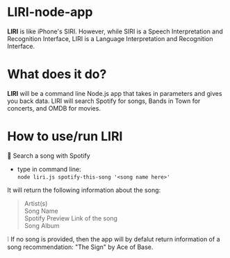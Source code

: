 # LIRI-node-app
**LIRI** is like iPhone's SIRI. However, while SIRI is a Speech Interpretation and Recognition Interface, LIRI is a Language Interpretation and Recognition Interface.

# What does it do?
**LIRI** will be a command line Node.js app that takes in parameters and gives you back data. LIRI will search Spotify for songs, Bands in Town for concerts, and OMDB for movies.

# How to use/run LIRI
:musical_score: Search a song with Spotify
- type in command line: <br>
`node liri.js spotify-this-song '<song name here>'`

It will return the following information about the song: <br>
> Artist(s) <br>
> Song Name <br>
> Spotify Preview Link of the song <br>
> Song Album <br>

:grey_exclamation: If no song is provided, then the app will by defalut return information of a song recommendation: "The Sign" by Ace of Base.

